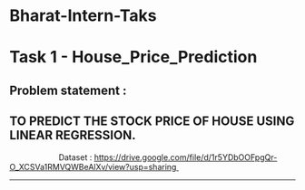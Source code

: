 # Bharat-Intern-Taks

# Task 1 - House_Price_Prediction
## Problem statement :

## TO PREDICT THE STOCK PRICE OF HOUSE USING LINEAR REGRESSION.
                      
Dataset : https://drive.google.com/file/d/1r5YDbOOFpgQr-O_XCSVa1RMVQWBeAlXv/view?usp=sharing                                                  



------------------------------------------------------------------------------------------------

